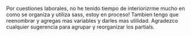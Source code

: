 Por cuestiones laborales, no he tenido tiempo de interiorizrme mucho en como se organiza y utiliza sass, estoy en proceso! Tambien tengo que reenombrar y agregas mas variables y darles mas utilidad. Agradezco cualquier sugerencia para agrupar y reorganizar los partials.
